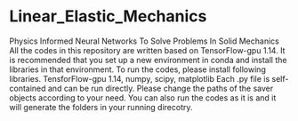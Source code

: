 # Linear_Elastic_Mechanics
Physics Informed Neural Networks To Solve Problems In Solid Mechanics
All the codes in this repository are written based on TensorFlow-gpu 1.14. 
It is recommended that you set up a new environment in conda and install the libraries in that environment.
To run the codes, please install following libraries. TensforFlow-gpu 1.14, numpy, scipy, matplotlib
Each .py file is self-contained and can be run directly.
Please change the paths of the saver objects according to your need. You can also run the codes as it is and it will generate the folders in your running direcotry.
